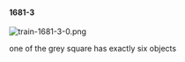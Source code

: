 #### 1681-3
![train-1681-3-0.png](https://github.com/lil-lab/nlvr/raw/master/nlvr/train/images/66/train-1681-3-0.png "train-1681-3-0.png")

one of the grey square has exactly six objects